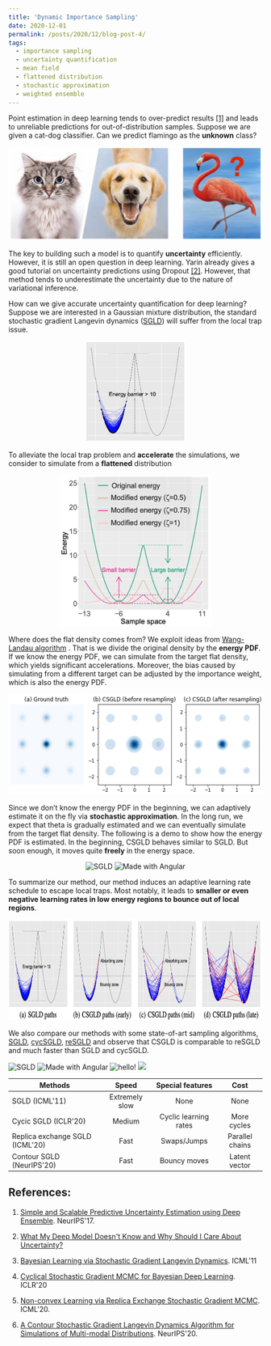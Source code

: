 ```yaml
---
title: 'Dynamic Importance Sampling'
date: 2020-12-01
permalink: /posts/2020/12/blog-post-4/
tags:
  - importance sampling
  - uncertainty quantification
  - mean field
  - flattened distribution
  - stochastic approximation
  - weighted ensemble
---
```


Point estimation in deep learning tends to over-predict results [[1]](https://arxiv.org/pdf/1612.01474.pdf) and leads to unreliable predictions for out-of-distribution samples. Suppose we are given a cat-dog classifier. Can we predict flamingo as the **unknown** class?

<p align="center">
    <img src="/images/cat_dog.png" />
</p>

The key to building such a model is to quantify **uncertainty** efficiently. However, it is still an open question in deep learning. Yarin already gives a good tutorial on uncertainty predictions using Dropout [[2]](https://www.cs.ox.ac.uk/people/yarin.gal/website/blog_3d801aa532c1ce.html). However, that method tends to underestimate the uncertainty due to the nature of variational inference. 


How can we give accurate uncertainty quantification for deep learning? Suppose we are interested in a Gaussian mixture distribution, the standard stochastic gradient Langevin dynamics ([SGLD](https://pdfs.semanticscholar.org/aeed/631d6a84100b5e9a021ec1914095c66de415.pdf)) will suffer from the local trap issue.

<p align="center">
    <img src="/images/original_density.png" width="200" height="200" />
</p>


To alleviate the local trap problem and **accelerate** the simulations, we consider to simulate from a **flattened** distribution

<p align="center">
    <img src="/images/flat_density.png" width="300" height="300" />
</p>

Where does the flat density comes from? We exploit ideas from [Wang-Landau algorithm](https://en.wikipedia.org/wiki/Wang_and_Landau_algorithm) . That is we divide the original density by the **energy PDF**. If we know the energy PDF, we can simulate from the target flat density, which yields significant accelerations. Moreover, the bias caused by simulating from a different target can be adjusted by the importance weight, which is also the energy PDF.

<p align="center">
    <img src="/images/resample.png" width="800" height="200" title="A mixture example with 9 modes" />
</p>

Since we don’t know the energy PDF in the beginning, we can adaptively estimate it on the fly via **stochastic approximation**. In the long run, we expect that theta is gradually estimated and we can eventually simulate from the target flat density. The following is a demo to show how the energy PDF is estimated. In the beginning, CSGLD behaves similar to SGLD. But soon enough, it moves quite **freely** in the energy space.

<p float="left" align="center">
  <img src="/images/CSGLD/CSGLD_with_PDF.gif" width="200" title="SGLD"/>
  <img src="/images/CSGLD/CSGLD_PDF.gif" width="200" alt="Made with Angular" title="Angular" /> 
</p>

To summarize our method, our method induces an adaptive learning rate schedule to escape local traps. Most notably, it leads to **smaller or even negative learning rates in low energy regions to bounce out of local regions**. 

<p align="center">
    <img src="/images/moves.png" width="800" height="200" />
</p>


We also compare our methods with some state-of-art sampling algorithms, [SGLD](https://pdfs.semanticscholar.org/aeed/631d6a84100b5e9a021ec1914095c66de415.pdf), [cycSGLD](https://arxiv.org/pdf/1902.03932.pdf), [reSGLD](https://arxiv.org/pdf/2008.05367.pdf) and observe that CSGLD is comparable to reSGLD and much faster than SGLD and cycSGLD.
<p float="left">
  <img src="/images/CSGLD/SGLD.gif" width="185" title="SGLD"/>
  <img src="/images/CSGLD/cycSGLD.gif" width="185" alt="Made with Angular" title="Angular" />
  <img src="/images/CSGLD/reSGLD.gif" width="185" alt="hello!" title="adam solomon's hello"/>
  <img src="/images/CSGLD/CSGLD.gif" width="185" />
</p>

| Methods   |      Speed      | Special features  | Cost |
|----------|:-------------:|:-------------:|:-------------:|
| SGLD (ICML'11) |  Extremely slow | None | None |
| Cycic SGLD (ICLR'20) |    Medium   | Cyclic learning rates  | More cycles |
| Replica exchange SGLD (ICML'20) | Fast | Swaps/Jumps | Parallel chains |
| Contour SGLD (NeurIPS'20) | Fast | Bouncy moves | Latent vector |




## References:

1. [Simple and Scalable Predictive Uncertainty Estimation using Deep Ensemble](https://arxiv.org/pdf/1612.01474.pdf). NeurIPS'17.

2. [What My Deep Model Doesn't Know and Why Should I Care About Uncertainty?](https://www.cs.ox.ac.uk/people/yarin.gal/website/blog_3d801aa532c1ce.html)

3. [Bayesian Learning via Stochastic Gradient Langevin Dynamics](https://pdfs.semanticscholar.org/aeed/631d6a84100b5e9a021ec1914095c66de415.pdf). ICML'11

4. [Cyclical Stochastic Gradient MCMC for Bayesian Deep Learning](https://arxiv.org/pdf/1902.03932.pdf). ICLR'20

5. [Non-convex Learning via Replica Exchange Stochastic Gradient MCMC](https://arxiv.org/pdf/2008.05367.pdf). ICML'20.

6. [A Contour Stochastic Gradient Langevin Dynamics Algorithm for Simulations of Multi-modal Distributions](https://arxiv.org/pdf/2010.09800.pdf). NeurIPS'20.

